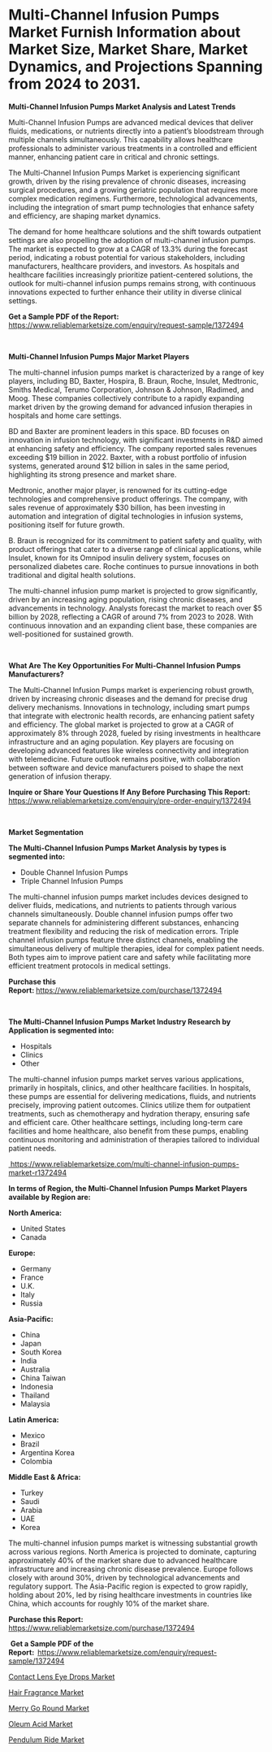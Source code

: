 <p><h1>Multi-Channel Infusion Pumps Market Furnish Information about Market Size, Market Share, Market Dynamics, and Projections Spanning from 2024 to 2031.</h1></p><p><strong>Multi-Channel Infusion Pumps Market Analysis and Latest Trends</strong></p>
<p><p>Multi-Channel Infusion Pumps are advanced medical devices that deliver fluids, medications, or nutrients directly into a patient’s bloodstream through multiple channels simultaneously. This capability allows healthcare professionals to administer various treatments in a controlled and efficient manner, enhancing patient care in critical and chronic settings.</p><p>The Multi-Channel Infusion Pumps Market is experiencing significant growth, driven by the rising prevalence of chronic diseases, increasing surgical procedures, and a growing geriatric population that requires more complex medication regimens. Furthermore, technological advancements, including the integration of smart pump technologies that enhance safety and efficiency, are shaping market dynamics. </p><p>The demand for home healthcare solutions and the shift towards outpatient settings are also propelling the adoption of multi-channel infusion pumps. The market is expected to grow at a CAGR of 13.3% during the forecast period, indicating a robust potential for various stakeholders, including manufacturers, healthcare providers, and investors. As hospitals and healthcare facilities increasingly prioritize patient-centered solutions, the outlook for multi-channel infusion pumps remains strong, with continuous innovations expected to further enhance their utility in diverse clinical settings.</p></p>
<p><strong>Get a Sample PDF of the Report:&nbsp;</strong> <a href="https://www.reliablemarketsize.com/enquiry/request-sample/1372494?utm_campaign=1131&utm_medium=2&utm_source=Github&utm_content=ia&utm_term=26122024&utm_id=multi-channel-infusion-pumps">https://www.reliablemarketsize.com/enquiry/request-sample/1372494</a></p>
<p>&nbsp;</p>
<p><strong>Multi-Channel Infusion Pumps Major Market Players</strong></p>
<p><p>The multi-channel infusion pumps market is characterized by a range of key players, including BD, Baxter, Hospira, B. Braun, Roche, Insulet, Medtronic, Smiths Medical, Terumo Corporation, Johnson & Johnson, IRadimed, and Moog. These companies collectively contribute to a rapidly expanding market driven by the growing demand for advanced infusion therapies in hospitals and home care settings.</p><p>BD and Baxter are prominent leaders in this space. BD focuses on innovation in infusion technology, with significant investments in R&D aimed at enhancing safety and efficiency. The company reported sales revenues exceeding $19 billion in 2022. Baxter, with a robust portfolio of infusion systems, generated around $12 billion in sales in the same period, highlighting its strong presence and market share.</p><p>Medtronic, another major player, is renowned for its cutting-edge technologies and comprehensive product offerings. The company, with sales revenue of approximately $30 billion, has been investing in automation and integration of digital technologies in infusion systems, positioning itself for future growth.</p><p>B. Braun is recognized for its commitment to patient safety and quality, with product offerings that cater to a diverse range of clinical applications, while Insulet, known for its Omnipod insulin delivery system, focuses on personalized diabetes care. Roche continues to pursue innovations in both traditional and digital health solutions.</p><p>The multi-channel infusion pump market is projected to grow significantly, driven by an increasing aging population, rising chronic diseases, and advancements in technology. Analysts forecast the market to reach over $5 billion by 2028, reflecting a CAGR of around 7% from 2023 to 2028. With continuous innovation and an expanding client base, these companies are well-positioned for sustained growth.</p></p>
<p>&nbsp;</p>
<p><strong>What Are The Key Opportunities For Multi-Channel Infusion Pumps Manufacturers?</strong></p>
<p><p>The Multi-Channel Infusion Pumps market is experiencing robust growth, driven by increasing chronic diseases and the demand for precise drug delivery mechanisms. Innovations in technology, including smart pumps that integrate with electronic health records, are enhancing patient safety and efficiency. The global market is projected to grow at a CAGR of approximately 8% through 2028, fueled by rising investments in healthcare infrastructure and an aging population. Key players are focusing on developing advanced features like wireless connectivity and integration with telemedicine. Future outlook remains positive, with collaboration between software and device manufacturers poised to shape the next generation of infusion therapy.</p></p>
<p><strong>Inquire or Share Your Questions If Any Before Purchasing This Report:</strong> <a href="https://www.reliablemarketsize.com/enquiry/pre-order-enquiry/1372494?utm_campaign=1131&utm_medium=2&utm_source=Github&utm_content=ia&utm_term=26122024&utm_id=multi-channel-infusion-pumps">https://www.reliablemarketsize.com/enquiry/pre-order-enquiry/1372494</a></p>
<p>&nbsp;</p>
<p><strong>Market Segmentation</strong></p>
<p><strong>The Multi-Channel Infusion Pumps Market Analysis by types is segmented into:</strong></p>
<p><ul><li>Double Channel Infusion Pumps</li><li>Triple Channel Infusion Pumps</li></ul></p>
<p><p>The multi-channel infusion pumps market includes devices designed to deliver fluids, medications, and nutrients to patients through various channels simultaneously. Double channel infusion pumps offer two separate channels for administering different substances, enhancing treatment flexibility and reducing the risk of medication errors. Triple channel infusion pumps feature three distinct channels, enabling the simultaneous delivery of multiple therapies, ideal for complex patient needs. Both types aim to improve patient care and safety while facilitating more efficient treatment protocols in medical settings.</p></p>
<p><strong>Purchase this Report:&nbsp;</strong><a href="https://www.reliablemarketsize.com/purchase/1372494?utm_campaign=1131&utm_medium=2&utm_source=Github&utm_content=ia&utm_term=26122024&utm_id=multi-channel-infusion-pumps">https://www.reliablemarketsize.com/purchase/1372494</a></p>
<p>&nbsp;</p>
<p><strong>The Multi-Channel Infusion Pumps Market Industry Research by Application is segmented into:</strong></p>
<p><ul><li>Hospitals</li><li>Clinics</li><li>Other</li></ul></p>
<p><p>The multi-channel infusion pumps market serves various applications, primarily in hospitals, clinics, and other healthcare facilities. In hospitals, these pumps are essential for delivering medications, fluids, and nutrients precisely, improving patient outcomes. Clinics utilize them for outpatient treatments, such as chemotherapy and hydration therapy, ensuring safe and efficient care. Other healthcare settings, including long-term care facilities and home healthcare, also benefit from these pumps, enabling continuous monitoring and administration of therapies tailored to individual patient needs.</p></p>
<p><a href="https://www.reliablemarketsize.com/multi-channel-infusion-pumps-market-r1372494?utm_campaign=1131&utm_medium=2&utm_source=Github&utm_content=ia&utm_term=26122024&utm_id=multi-channel-infusion-pumps">&nbsp;https://www.reliablemarketsize.com/multi-channel-infusion-pumps-market-r1372494</a></p>
<p><strong>In terms of Region, the Multi-Channel Infusion Pumps Market Players available by Region are:</strong></p>
<p>
    <p> <strong> North America: </strong>
        <ul>
            <li>United States</li>
            <li>Canada</li>
        </ul>
        </p> 
    <p> <strong> Europe: </strong>
        <ul>
            <li>Germany</li>
            <li>France</li>
            <li>U.K.</li>
            <li>Italy</li>
            <li>Russia</li>
        </ul>
        </p> 
    <p> <strong> Asia-Pacific: </strong>
        <ul>
            <li>China</li>
            <li>Japan</li>
            <li>South Korea</li>
            <li>India</li>
            <li>Australia</li>
            <li>China Taiwan</li>
            <li>Indonesia</li>
            <li>Thailand</li>
            <li>Malaysia</li>
        </ul>
        </p> 
    <p> <strong> Latin America: </strong>
        <ul>
            <li>Mexico</li>
            <li>Brazil</li>
            <li>Argentina Korea</li>
            <li>Colombia</li>
        </ul>
        </p> 
    <p> <strong> Middle East & Africa: </strong>
        <ul>
            <li>Turkey</li>
            <li>Saudi</li>
            <li>Arabia</li>
            <li>UAE</li>
            <li>Korea</li>
        </ul>
    </p>
    </p>
<p><p>The multi-channel infusion pumps market is witnessing substantial growth across various regions. North America is projected to dominate, capturing approximately 40% of the market share due to advanced healthcare infrastructure and increasing chronic disease prevalence. Europe follows closely with around 30%, driven by technological advancements and regulatory support. The Asia-Pacific region is expected to grow rapidly, holding about 20%, led by rising healthcare investments in countries like China, which accounts for roughly 10% of the market share.</p></p>
<p><strong>Purchase this Report: </strong><a href="https://www.reliablemarketsize.com/purchase/1372494?utm_campaign=1131&utm_medium=2&utm_source=Github&utm_content=ia&utm_term=26122024&utm_id=multi-channel-infusion-pumps">https://www.reliablemarketsize.com/purchase/1372494</a></p>
<p>&nbsp;<strong>Get a Sample PDF of the Report:&nbsp;&nbsp;</strong><a href="https://www.reliablemarketsize.com/enquiry/request-sample/1372494?utm_campaign=1131&utm_medium=2&utm_source=Github&utm_content=ia&utm_term=26122024&utm_id=multi-channel-infusion-pumps">https://www.reliablemarketsize.com/enquiry/request-sample/1372494</a></p>
<p><strong></strong></p>
<p><p><a href="https://www.linkedin.com/pulse/c-glance-reports-anmec?utm_campaign=1131&utm_medium=2&utm_source=Github&utm_content=ia&utm_term=26122024&utm_id=multi-channel-infusion-pumps">Contact Lens Eye Drops Market</a></p><p><a href="https://www.linkedin.com/pulse/industry-strategies-opportunities-hair-fragrance-market-projected-x1sgc?utm_campaign=1131&utm_medium=2&utm_source=Github&utm_content=ia&utm_term=26122024&utm_id=multi-channel-infusion-pumps">Hair Fragrance Market</a></p><p><a href="https://www.linkedin.com/pulse/merry-go-round-market-development-top-players-projected-size-mb4bf?utm_campaign=1131&utm_medium=2&utm_source=Github&utm_content=ia&utm_term=26122024&utm_id=multi-channel-infusion-pumps">Merry Go Round Market</a></p><p><a href="https://www.linkedin.com/pulse/examination-market-segmentation-oleum-acid-from-2024-2031-7ehsf?utm_campaign=1131&utm_medium=2&utm_source=Github&utm_content=ia&utm_term=26122024&utm_id=multi-channel-infusion-pumps">Oleum Acid Market</a></p><p><a href="https://www.linkedin.com/pulse/pendulum-ride-market-forecast-highlights-2024-2031-analytics-8lm4f?utm_campaign=1131&utm_medium=2&utm_source=Github&utm_content=ia&utm_term=26122024&utm_id=multi-channel-infusion-pumps">Pendulum Ride Market</a></p></p>